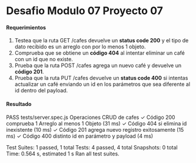  # Desafio Modulo 07 Proyecto 07

#### Requerimientos
 
 1. Testea que la ruta GET /cafes devuelve un **status code 200** y el tipo de dato recibido es un arreglo con por lo menos 1 objeto.
2. Comprueba que se obtiene un **código 404** al intentar eliminar un café con un id que
no existe.
3. Prueba que la ruta POST /cafes agrega un nuevo café y devuelve un **código 201**.
4. Prueba que la ruta PUT /cafes devuelve un **status code 400** si intentas actualizar un
café enviando un id en los parámetros que sea diferente al id dentro del payload.

 
 #### Resultado

 PASS  tests/server.spec.js
  Operaciones CRUD de cafes
    ✓ Código 200 comprueba 1 Arreglo al menos 1 Objeto (31 ms)
    ✓ Código 404 si elimina id inexistente (10 ms)
    ✓ Código 201 agrega nuevo registro exitosamente (15 ms)
    ✓ Código 400 distinto id en parámetro y payload (4 ms)

Test Suites: 1 passed, 1 total
Tests:       4 passed, 4 total
Snapshots:   0 total
Time:        0.564 s, estimated 1 s
Ran all test suites.
